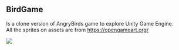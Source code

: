 ## BirdGame
Is a clone version of AngryBirds game to explore Unity Game Engine.<br/>
All the sprites on assets are from https://opengameart.org/

<img src="img/Demo.gif"/>
